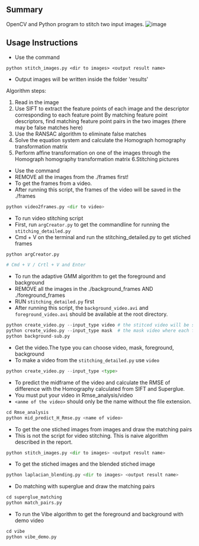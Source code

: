 
## Summary
OpenCV and Python program to stitch two input images.
![image](https://github.com/Lizzd/video-stitching-project3/GIF/projectmoving_people.gif )

## Usage Instructions
- Use the command
```
python stitch_images.py <dir to images> <output result name>
```
- Output images will be written inside the folder 'results'

Algorithm steps:

1. Read in the image
2. Use SIFT to extract the feature points of each image and the descriptor corresponding to each feature point
By matching feature point descriptors, find matching feature point pairs in the two images (there may be false matches here)
3. Use the RANSAC algorithm to eliminate false matches
4. Solve the equation system and calculate the Homograph homography transformation matrix
5. Perform affine transformation on one of the images through the Homograph homography transformation matrix
6.Stitching pictures


- Use the command
- REMOVE all the images from the ./frames first!
- To get the frames from a video.
- After running this script, the frames of the video will be saved in the ./frames
``` python
python video2frames.py <dir to video>
```

- To run video stitching script
- First, run `argCreator.py` to get the commandline for running the `stitching_detailed.py`
- Cmd + V on the terminal and run the stitching_detailed.py to get stiched frames
``` python
python argCreator.py

# Cmd + V / Crtl + V and Enter
```

- To run the adaptive GMM algorithm to get the foreground and background 
- REMOVE all the images in the ./background_frames AND ./foreground_frames
- RUN `stitching_detailed.py` first
- After running this script, the `background_video.avi` and `foreground_video.avi` should be available at the root directory.
``` python
python create_video.py --input_type video # the stitced video will be saved at './video_maskVideo/projectmoving.avi'
python create_video.py --input_type mask  # the mask video where each frame is being places will be saved at './video_maskVideo/maskmoving.avi'
python background-sub.py
```

- Get the video.The type you can choose video, mask, foreground, background
- To make a video from the `stitching_detailed.py` use `video`
``` python
python create_video.py --input_type <type>
```

- To predict the midframe of the video and calculate the RMSE of difference with the Homography calculated from SIFT and Superglue.
- You must put your video in Rmse_analysis/video
- `<anme of the video>` should only be the name without the file extension.
``` python
cd Rmse_analysis
python mid_predict_H_Rmse.py <name of video>
```
- To get the one stiched images from images and draw the matching pairs
- This is not the script for video stitching. This is naive algorithm described in the report.
``` python
python stitch_images.py <dir to images> <output result name>
```
- To get the stiched images and the blended stiched image
``` python
python laplacian_blending.py <dir to images> <output result name>
```

- Do matching with superglue and draw the matching pairs
``` python
cd superglue_matching
python match_pairs.py
```

- To run the Vibe algorithm to get the foreground and background with demo video
``` python
cd vibe
python vibe_demo.py
```
